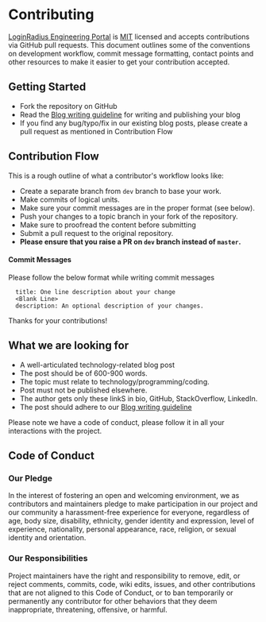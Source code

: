 # Contributing

[LoginRadius Engineering Portal](https://www.loginradius.com/engineering/blog) is [MIT](LICENSE) licensed and accepts contributions via GitHub pull requests. This document outlines some of the conventions on development workflow, commit message formatting, contact points and other resources to make it easier to get your contribution accepted.

## Getting Started

- Fork the repository on GitHub
- Read the [Blog writing guideline](GUIDELINES.md) for writing and publishing your blog
- If you find any bug/typo/fix in our existing blog posts, please create a pull request as mentioned in Contribution Flow

## Contribution Flow

This is a rough outline of what a contributor's workflow looks like:

- Create a separate branch from `dev` branch to base your work.
- Make commits of logical units.
- Make sure your commit messages are in the proper format (see below).
- Push your changes to a topic branch in your fork of the repository.
- Make sure to proofread the content before submitting
- Submit a pull request to the original repository.
- **Please ensure that you raise a PR on `dev` branch instead of `master`.**

#### Commit Messages

Please follow the below format while writing commit messages

```
  title: One line description about your change
  <Blank Line>
  description: An optional description of your changes.
```

Thanks for your contributions!

## What we are looking for

- A well-articulated technology-related blog post
- The post should be of 600-900 words.
- The topic must relate to technology/programming/coding.
- Post must not be published elsewhere.
- The author gets only these linkS in bio, GitHub, StackOverflow, LinkedIn.
- The post should adhere to our [Blog writing guideline](GUIDELINES.md)

Please note we have a code of conduct, please follow it in all your interactions with the project.

## Code of Conduct

### Our Pledge

In the interest of fostering an open and welcoming environment, we as
contributors and maintainers pledge to make participation in our project and
our community a harassment-free experience for everyone, regardless of age, body
size, disability, ethnicity, gender identity and expression, level of experience,
nationality, personal appearance, race, religion, or sexual identity and
orientation.

### Our Responsibilities

Project maintainers have the right and responsibility to remove, edit, or
reject comments, commits, code, wiki edits, issues, and other contributions
that are not aligned to this Code of Conduct, or to ban temporarily or
permanently any contributor for other behaviors that they deem inappropriate, threatening, offensive, or harmful.
